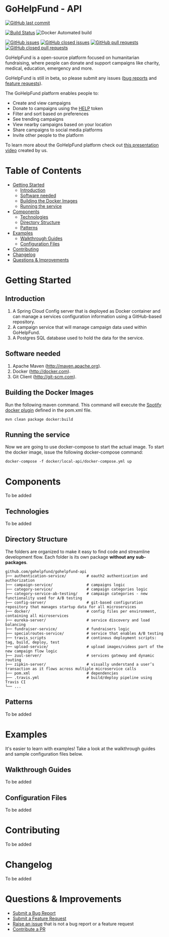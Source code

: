 # GoHelpFund - API

[![GitHub last commit](https://img.shields.io/github/last-commit/gohelpfund/gohelpfund-api.svg?style=for-the-badge)][github-last-commit]

[![Build Status](https://travis-ci.org/GoHelpFund/gohelpfund-api.svg?branch=develop)](https://travis-ci.org/GoHelpFund/gohelpfund-api)
![Docker Automated build](https://img.shields.io/docker/automated/jrottenberg/ffmpeg.svg)

[![GitHub issues](https://img.shields.io/github/issues/gohelpfund/gohelpfund-api.svg?style=flat-square&longCache=true)][github-issues]
[![GitHub closed issues](https://img.shields.io/github/issues-closed/gohelpfund/gohelpfund-api.svg?style=flat-square&longCache=true)][github-issues-closed]
[![GitHub pull requests](https://img.shields.io/github/issues-pr/gohelpfund/gohelpfund-api.svg?style=flat-square&longCache=true)][github-pulls]
[![GitHub closed pull requests](https://img.shields.io/github/issues-pr-closed/gohelpfund/gohelpfund-api.svg?style=flat-square&longCache=true)][github-pulls-closed]

GoHelpFund is a open-source platform focused on humanitarian fundraising, where people can donate and support campaigns like charity, medical, education, emergency and more.

GoHelpFund is still in beta, so please submit any issues ([bug reports][github-bug-report] and [feature requests][github-feature-request]).

The GoHelpFund platform enables people to:

- Create and view campaigns
- Donate to campaigns using the [HELP][helptoken] token
- Filter and sort based on preferences
- See trending campaigns
- View nearby campaigns based on your location
- Share campaigns to social media platforms
- Invite other people to the platform

To learn more about the GoHelpFund platform check out [this presentation video][explainer video] created by us.

# Table of Contents

   * [Getting Started](#getting-started)
      * [Introduction](#introduction)
      * [Software needed](#software-needed)
      * [Building the Docker Images](#building-the-docker-images)
      * [Running the service](#running-the-service)
   * [Components](#components)
      * [Technologies](#technologies)
      * [Directory Structure](#directory-structure)
      * [Patterns](#patterns)
   * [Examples](#examples)
      * [Walkthrough Guides](#walkthrough-guides)
      * [Configuration Files](#configuration-files-1)
   * [Contributing](#contributing)
   * [Changelog](#changelog)
   * [Questions &amp; Improvements](#questions--improvements)

# Getting Started

## Introduction

1.  A Spring Cloud Config server that is deployed as Docker container and can manage a services configuration information using a GitHub-based repository.
3.  A campaign service that will manage campaign data used within GoHelpFund.
4.  A Postgres SQL database used to hold the data for the service.

## Software needed
1.	Apache Maven (http://maven.apache.org).
2.	Docker (http://docker.com). 
3.	Git Client (http://git-scm.com).

## Building the Docker Images
Run the following maven command.  This command will execute the [Spotify docker plugin](https://github.com/spotify/docker-maven-plugin) defined in the pom.xml file.  

    mvn clean package docker:build

## Running the service

Now we are going to use docker-compose to start the actual image.  To start the docker image, issue the following docker-compose command:

    docker-compose -f docker/local-api/docker-compose.yml up

# Components

To be added

## Technologies

To be added

## Directory Structure

The folders are organized to make it easy to find code and streamline development flow.
Each folder is its own package **without any sub-packages**.

    github.com/gohelpfund/gohelpfund-api
    ├── authentication-service/         # oauth2 authentication and authorization
    ├── campaign-service/               # campaigns logic
    ├── category-service/               # campaign categories logic
    ├── category-service-ab-testing/    # campaign categories - new functionality used for A/B testing
    ├── config-server/                  # git-based configuration repository that manages startup data for all microservices
    ├── docker/                         # config files per environment, containing all microservices
    ├── eureka-server/                  # service discovery and load balancing
    ├── fundraiser-service/             # fundraisers logic
    ├── specialroutes-service/          # service that enables A/B testing
    ├── travis_scripts                  # continous deployment scripts: tag, build, deploy, test
    ├── upload-service/                 # upload images/videos part of the new campaign flow logic
    ├── zuul-server/                    # services gateway and dynamic routing
    ├── zipkin-server/                  # visually understand a user’s transaction as it flows across multiple microservice calls
    ├── pom.xml                         # dependencies
    ├── .travis.yml                     # build/deploy pipeline using Travis CI
    └── ...

## Patterns

To be added

# Examples

It's easier to learn with examples! Take a look at the walkthrough guides and sample configuration files below.

## Walkthrough Guides

To be added

## Configuration Files

To be added

# Contributing

To be added

# Changelog

To be added

# Questions & Improvements

- [Submit a Bug Report][github-bug-report]
- [Submit a Feature Request][github-feature-request]
- [Raise an issue][github-new-issue] that is not a bug report or a feature request
- [Contribute a PR][github-pulls]

[github-last-commit]: https://github.com/gohelpfund/gohelpfund-api/commit/HEAD
[github-releases]: https://github.com/gohelpfund/gohelpfund-api/releases
[github-issues]: https://github.com/gohelpfund/gohelpfund-api/issues
[github-issues-closed]: https://github.com/gohelpfund/gohelpfund-api/issues?q=is%3Aissue+is%3Aclosed
[github-pulls]: https://github.com/gohelpfund/gohelpfund-api/pulls
[github-pulls-closed]: https://github.com/gohelpfund/gohelpfund-api/pulls?q=is%3Apr+is%3Aclosed
[helptoken]: https://coinmarketcap.com/currencies/gohelpfund/

[explainer video]: https://www.youtube.com/watch?v=mGXZzwEqLLc
[github-bug-report]: https://github.com/gohelpfund/gohelpfund-api/issues/new
[github-feature-request]: https://github.com/gohelpfund/gohelpfund-api/issues/new
[github-new-issue]: https://github.com/gohelpfund/gohelpfund-api/issues/new